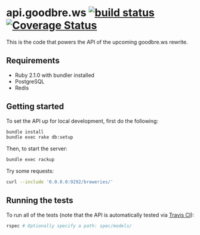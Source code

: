 # api.goodbre.ws [![build status](https://travis-ci.org/goodbrews/api.png)][travis] [![Coverage Status](https://coveralls.io/repos/goodbrews/api/badge.png?branch=master)][coveralls]

This is the code that powers the API of the upcoming goodbre.ws rewrite.

## Requirements

* Ruby 2.1.0 with bundler installed
* PostgreSQL
* Redis

## Getting started

To set the API up for local development, first do the following:

```sh
bundle install
bundle exec rake db:setup
```

Then, to start the server:

```sh
bundle exec rackup
```

Try some requests:

```sh
curl --include '0.0.0.0:9292/breweries/'
```

## Running the tests

To run all of the tests (note that the API is automatically tested via [Travis CI][travis]):

```sh
rspec # Optionally specify a path: spec/models/
```

[travis]: https://travis-ci.org/goodbrews/api
[coveralls]: https://coveralls.io/r/goodbrews/api?branch=master
